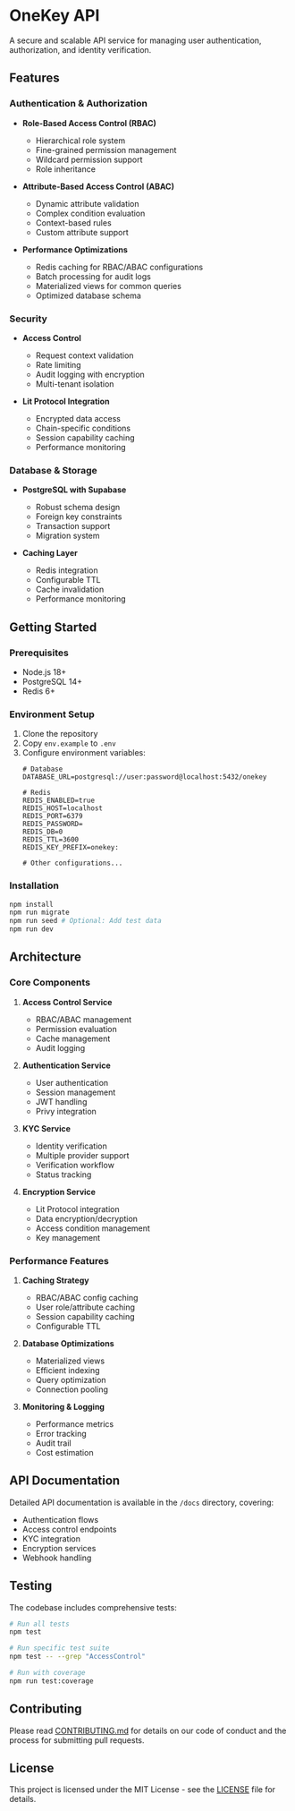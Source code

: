# OneKey API

A secure and scalable API service for managing user authentication, authorization, and identity verification.

## Features

### Authentication & Authorization
- **Role-Based Access Control (RBAC)**
  - Hierarchical role system
  - Fine-grained permission management
  - Wildcard permission support
  - Role inheritance
  
- **Attribute-Based Access Control (ABAC)**
  - Dynamic attribute validation
  - Complex condition evaluation
  - Context-based rules
  - Custom attribute support

- **Performance Optimizations**
  - Redis caching for RBAC/ABAC configurations
  - Batch processing for audit logs
  - Materialized views for common queries
  - Optimized database schema

### Security
- **Access Control**
  - Request context validation
  - Rate limiting
  - Audit logging with encryption
  - Multi-tenant isolation

- **Lit Protocol Integration**
  - Encrypted data access
  - Chain-specific conditions
  - Session capability caching
  - Performance monitoring

### Database & Storage
- **PostgreSQL with Supabase**
  - Robust schema design
  - Foreign key constraints
  - Transaction support
  - Migration system

- **Caching Layer**
  - Redis integration
  - Configurable TTL
  - Cache invalidation
  - Performance monitoring

## Getting Started

### Prerequisites
- Node.js 18+
- PostgreSQL 14+
- Redis 6+

### Environment Setup
1. Clone the repository
2. Copy `env.example` to `.env`
3. Configure environment variables:
   ```
   # Database
   DATABASE_URL=postgresql://user:password@localhost:5432/onekey
   
   # Redis
   REDIS_ENABLED=true
   REDIS_HOST=localhost
   REDIS_PORT=6379
   REDIS_PASSWORD=
   REDIS_DB=0
   REDIS_TTL=3600
   REDIS_KEY_PREFIX=onekey:
   
   # Other configurations...
   ```

### Installation
```bash
npm install
npm run migrate
npm run seed # Optional: Add test data
npm run dev
```

## Architecture

### Core Components
1. **Access Control Service**
   - RBAC/ABAC management
   - Permission evaluation
   - Cache management
   - Audit logging

2. **Authentication Service**
   - User authentication
   - Session management
   - JWT handling
   - Privy integration

3. **KYC Service**
   - Identity verification
   - Multiple provider support
   - Verification workflow
   - Status tracking

4. **Encryption Service**
   - Lit Protocol integration
   - Data encryption/decryption
   - Access condition management
   - Key management

### Performance Features
1. **Caching Strategy**
   - RBAC/ABAC config caching
   - User role/attribute caching
   - Session capability caching
   - Configurable TTL

2. **Database Optimizations**
   - Materialized views
   - Efficient indexing
   - Query optimization
   - Connection pooling

3. **Monitoring & Logging**
   - Performance metrics
   - Error tracking
   - Audit trail
   - Cost estimation

## API Documentation

Detailed API documentation is available in the `/docs` directory, covering:
- Authentication flows
- Access control endpoints
- KYC integration
- Encryption services
- Webhook handling

## Testing

The codebase includes comprehensive tests:
```bash
# Run all tests
npm test

# Run specific test suite
npm test -- --grep "AccessControl"

# Run with coverage
npm run test:coverage
```

## Contributing

Please read [CONTRIBUTING.md](CONTRIBUTING.md) for details on our code of conduct and the process for submitting pull requests.

## License

This project is licensed under the MIT License - see the [LICENSE](LICENSE) file for details. 